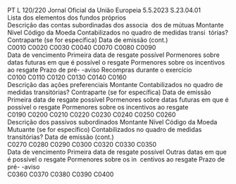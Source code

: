 PT  L 120/220 Jornal Oficial da União Europeia 5.5.2023
 S.23.04.01  
Lista dos elementos dos fundos próprios  
Descrição das contas subordinadas dos associa ­
dos de mútuas  Montante  Nível  Código da Moeda  Contabilizados 
no quadro de 
medidas transi ­
tórias?  Contraparte (se for 
específica)  Data de emissão  (cont.)  
C0010  C0020  C0030  C0040  C0070  C0080  C0090  
Data de vencimento  Primeira data de 
resgate possível  Pormenores sobre 
datas futuras em que 
é possível o resgate  Pormenores sobre 
os incentivos ao 
resgate  Prazo de pré- 
-aviso  Recompras durante 
o exercício  
C0100  C0110  C0120  C0130  C0140  C0160  
Descrição das ações preferenciais  Montante  Contabilizados no 
quadro de medidas 
transitórias?  Contraparte (se for 
específica)  Data de emissão  Primeira data de 
resgate possível  Pormenores sobre 
datas futuras em 
que é possível o 
resgate  Pormenores sobre 
os incentivos ao 
resgate  
C0190  C0200  C0210  C0220  C0230  C0240  C0250  C0260  
Descrição dos passivos subordinados  Montante  Nível  Código da 
Moeda  Mutuante (se for 
específico)  Contabilizados no 
quadro de medidas 
transitórias?  Data de emissão  (cont.)  
C0270  C0280  C0290  C0300  C0320  C0330  C0350  
Data de vencimento  Primeira data 
de resgate 
possível  Outras datas em que é 
possível o resgate  Pormenores 
sobre os in ­
centivos ao 
resgate  Prazo de pré- 
-aviso  
C0360  C0370  C0380  C0390  C0400